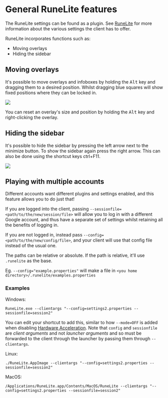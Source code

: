 # General RuneLite features
The RuneLite settings can be found as a plugin. See [RuneLite](https://github.com/runelite/runelite/wiki/RuneLite) for more information about the various settings the client has to offer.

RuneLite incorporates functions such as:
* Moving overlays
* Hiding the sidebar

## Moving overlays
It's possible to move overlays and infoboxes by holding the <kbd>Alt</kbd> key and dragging them to a desired position. Whilst dragging blue squares will show fixed positions where they can be locked in.

![](https://thumbs.gfycat.com/AgedTimelyChafer-max-1mb.gif)

You can reset an overlay's size and position by holding the <kbd>Alt</kbd> key and right-clicking the overlay.

## Hiding the sidebar
It's possible to hide the sidebar by pressing the left arrow next to the minimize button. To show the sidebar again press the right arrow. This can also be done using the shortcut keys ctrl+F11.

![](https://thumbs.gfycat.com/BraveWideeyedAiredaleterrier-max-1mb.gif)

## Playing with multiple accounts
Different accounts want different plugins and settings enabled, and this feature allows you to do just that!

If you are logged into the client, passing `--sessionfile=<path/to/the/new/session/file>` will allow you to log in with a different Google account, and thus have a separate set of settings whilst retaining all the benefits of logging in.

If you are not logged in, instead pass `--config=<path/to/the/new/config/file>`, and your client will use that config file instead of the usual one.

The paths can be relative or absolute. If the path is relative, it'll use `.runelite` as the base.

Eg. `--config="example.properties"` will make a file in `<you home directory>/.runelite/examples.properties`

### Examples

Windows:
```
RuneLite.exe --clientargs "--config=settings2.properties --sessionfile=session2"
```
You can edit your shortcut to add this, similar to how `--mode=OFF` is added when disabling [Hardware Acceleration](https://github.com/runelite/runelite/wiki/Disable-Hardware-Acceleration#method-1-creating-a-shortcut). Note that `config` and `sessionfile` are *client arguments* and not *launcher arguments* and so must be forwarded to the client through the launcher by passing them through `--clientargs`.


Linux:
```
./RuneLite.AppImage --clientargs "--config=settings2.properties --sessionfile=session2"
```

MacOS:
```
/Applications/RuneLite.app/Contents/MacOS/RuneLite --clientargs "--config=settings2.properties --sessionfile=session2"
```